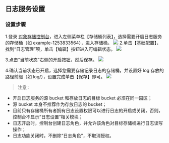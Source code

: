 ## 日志服务设置
### 设置步骤
1.登录 [对象存储控制台](https://console.cloud.tencent.com/cos5)，进入左侧菜单栏【存储桶列表】，选择需要开启日志服务的存储桶（如 example-1253833564），进入存储桶。
![](https://mc.qcloudimg.com/static/img/d156619ab35a0e1195a70d0e8d8954ca/image.png)
2.单击【基础配置】，找到“日志管理”项，单击【编辑】按钮进入可编辑状态。
![](https://main.qcloudimg.com/raw/b9d1a1b88b8c7be1e8d312be8c53ffa2.png)

3.点击“当前状态”右侧的开启按钮，然后保存。
![](https://main.qcloudimg.com/raw/b904e645ea51403e0b8e732631f74b1f.png)

4.确认当前状态已开启，选择您需要存储记录日志的存储桶，并设置好 log 存放的路径前缀（如 log/），设置完成单击【保存】即可。
![](https://main.qcloudimg.com/raw/8f39694906810caebc370afe0136d668.png)

>注意：
- 开启日志服务的源 bucket 和存放日志的目标 bucket 必须在同一园区；
- 源 bucket 本身不推荐作为存放日志的 bucket；
- 目前只有存储桶所有者拥有日志设置权限可以进行日志的开启或关闭，否则，控制台不显示“日志设置”相关模块； 
- 日志开启时，控制台创建日志角色，并允许该角色对目标存储桶进行日志读写操作；
- 日志功能关闭时，不删除“日志角色”，不取消授权。
